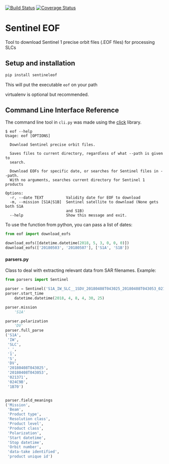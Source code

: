 [![Build Status](https://travis-ci.org/scottstanie/sentineleof.svg?branch=master)](https://travis-ci.org/scottstanie/sentineleof) 
[![Coverage Status](https://coveralls.io/repos/github/scottstanie/sentineleof/badge.svg?branch=master)](https://coveralls.io/github/scottstanie/sentineleof?branch=master)

# Sentinel EOF

Tool to download Sentinel 1 precise orbit files (.EOF files) for processing SLCs


## Setup and installation

```bash
pip install sentineleof
```

This will put the executable `eof` on your path 


virtualenv is optional but recommended.

## Command Line Interface Reference

The command line tool in `cli.py` was made using the [click](https://pocco-click.readthedocs.io/en/latest/) library.

```
$ eof --help
Usage: eof [OPTIONS]

  Download Sentinel precise orbit files.

  Saves files to current directory, regardless of what --path is given to
  search.

  Download EOFs for specific date, or searches for Sentinel files in --path.
  With no arguments, searches current directory for Sentinel 1 products

Options:
  -r, --date TEXT          Validity date for EOF to download
  -m, --mission [S1A|S1B]  Sentinel satellite to download (None gets both S1A
                           and S1B)
  --help                   Show this message and exit.
```

To use the function from python, you can pass a list of dates:

```python
from eof import download_eofs

download_eofs([datetime.datetime(2018, 5, 3, 0, 0, 0)])
download_eofs(['20180503', '20180507'], ['S1A', 'S1B'])
```

#### parsers.py

Class to deal with extracting relevant data from SAR filenames.
Example:

```python
from parsers import Sentinel

parser = Sentinel('S1A_IW_SLC__1SDV_20180408T043025_20180408T043053_021371_024C9B_1B70.zip')
parser.start_time
    datetime.datetime(2018, 4, 8, 4, 30, 25)

parser.mission
    'S1A'

parser.polarization
    'DV'
parser.full_parse
('S1A',
 'IW',
 'SLC',
 '_',
 '1',
 'S',
 'DV',
 '20180408T043025',
 '20180408T043053',
 '021371',
 '024C9B',
 '1B70')


parser.field_meanings
('Mission',
 'Beam',
 'Product type',
 'Resolution class',
 'Product level',
 'Product class',
 'Polarization',
 'Start datetime',
 'Stop datetime',
 'Orbit number',
 'data-take identified',
 'product unique id')

```
